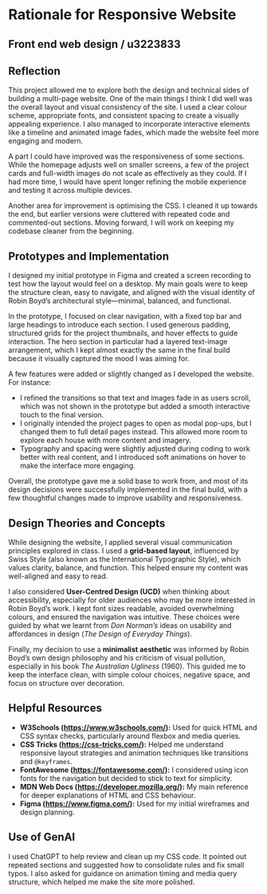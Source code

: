 # Rationale for Responsive Website
## Front end web design  / u3223833

## Reflection

This project allowed me to explore both the design and technical sides of building a multi-page website. One of the main things I think I did well was the overall layout and visual consistency of the site. I used a clear colour scheme, appropriate fonts, and consistent spacing to create a visually appealing experience. I also managed to incorporate interactive elements like a timeline and animated image fades, which made the website feel more engaging and modern.

A part I could have improved was the responsiveness of some sections. While the homepage adjusts well on smaller screens, a few of the project cards and full-width images do not scale as effectively as they could. If I had more time, I would have spent longer refining the mobile experience and testing it across multiple devices.

Another area for improvement is optimising the CSS. I cleaned it up towards the end, but earlier versions were cluttered with repeated code and commented-out sections. Moving forward, I will work on keeping my codebase cleaner from the beginning.

## Prototypes and Implementation

I designed my initial prototype in Figma and created a screen recording to test how the layout would feel on a desktop. My main goals were to keep the structure clean, easy to navigate, and aligned with the visual identity of Robin Boyd’s architectural style—minimal, balanced, and functional.

In the prototype, I focused on clear navigation, with a fixed top bar and large headings to introduce each section. I used generous padding, structured grids for the project thumbnails, and hover effects to guide interaction. The hero section in particular had a layered text-image arrangement, which I kept almost exactly the same in the final build because it visually captured the mood I was aiming for.

A few features were added or slightly changed as I developed the website. 
For instance:
- I refined the transitions so that text and images fade in as users scroll, which was not shown in the prototype but added a smooth interactive touch to the final version.
- I originally intended the project pages to open as modal pop-ups, but I changed them to full detail pages instead. This allowed more room to explore each house with more content and imagery.
- Typography and spacing were slightly adjusted during coding to work better with real content, and I introduced soft animations on hover to make the interface more engaging.

Overall, the prototype gave me a solid base to work from, and most of its design decisions were successfully implemented in the final build, with a few thoughtful changes made to improve usability and responsiveness.

## Design Theories and Concepts

While designing the website, I applied several visual communication principles explored in class. I used a **grid-based layout**, influenced by Swiss Style (also known as the International Typographic Style), which values clarity, balance, and function. This helped ensure my content was well-aligned and easy to read.

I also considered **User-Centred Design (UCD)** when thinking about accessibility, especially for older audiences who may be more interested in Robin Boyd’s work. I kept font sizes readable, avoided overwhelming colours, and ensured the navigation was intuitive. These choices were guided by what we learnt from *Don Norman’s* ideas on usability and affordances in design (*The Design of Everyday Things*).

Finally, my decision to use a **minimalist aesthetic** was informed by Robin Boyd’s own design philosophy and his criticism of visual pollution, especially in his book *The Australian Ugliness* (1960). This guided me to keep the interface clean, with simple colour choices, negative space, and focus on structure over decoration.

## Helpful Resources

- **W3Schools (https://www.w3schools.com/):** Used for quick HTML and CSS syntax checks, particularly around flexbox and media queries.
- **CSS Tricks (https://css-tricks.com/):** Helped me understand responsive layout strategies and animation techniques like transitions and `@keyframes`.
- **FontAwesome (https://fontawesome.com/):** I considered using icon fonts for the navigation but decided to stick to text for simplicity.
- **MDN Web Docs (https://developer.mozilla.org/):** My main reference for deeper explanations of HTML and CSS behaviour.
- **Figma (https://www.figma.com/):** Used for my initial wireframes and design planning.

## Use of GenAI

I used ChatGPT to help review and clean up my CSS code. It pointed out repeated sections and suggested how to consolidate rules and fix small typos. I also asked for guidance on animation timing and media query structure, which helped me make the site more polished. 


